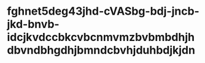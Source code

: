 # fghnet5deg43jhd-cVASbg-bdj-jncb-jkd-bnvb-idcjkvdccbkcvbcnmvmzbvbmbdhjhdbvndbhgdhjbmndcbvhjduhbdjkjdn